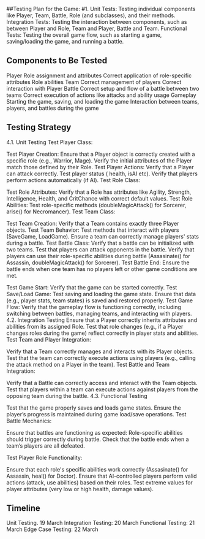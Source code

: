 ##Testing Plan for the Game:
#1. Unit Tests:
 Testing individual components like Player, Team, Battle, Role (and subclasses), and their methods.
Integration Tests: Testing the interaction between components, such as between Player and Role, Team and Player, Battle and Team.
Functional Tests: Testing the overall game flow, such as starting a game, saving/loading the game, and running a battle.
## Components to Be Tested
Player
Role assignment and attributes
Correct application of role-specific attributes
Role abilities
Team
Correct management of players
Correct interaction with Player
Battle
Correct setup and flow of a battle between two teams
Correct execution of actions like attacks and ability usage
Gameplay
Starting the game, saving, and loading the game
Interaction between teams, players, and battles during the game
## Testing Strategy
4.1. Unit Testing
Test Player Class:

Test Player Creation:
Ensure that a Player object is correctly created with a specific role (e.g., Warrior, Mage).
Verify the initial attributes of the Player match those defined by their Role.
Test Player Actions:
Verify that a Player can attack correctly.
Test player status ( health, isAI etc).
Verify that players perform actions automatically (if AI).
Test Role Class:

Test Role Attributes:
Verify that a Role has attributes like Agility, Strength, Intelligence, Health, and CritChance with correct default values.
Test Role Abilities:
Test role-specific methods (doubleMagicAttack() for Sorcerer, arise() for Necromancer).
Test Team Class:

Test Team Creation:
Verify that a Team contains exactly three Player objects.
Test Team Behavior:
Test methods that interact with players (SaveGame, LoadGame).
Ensure a team can correctly manage players' stats during a battle.
Test Battle Class:
Verify that a battle can be initialized with two teams.
Test that players can attack opponents in the battle.
Verify that players can use their role-specific abilities during battle (Assasinate() for Assassin, doubleMagicAttack() for Sorcerer).
Test Battle End:
Ensure the battle ends when one team has no players left or other game conditions are met.

Test Game Start:
Verify that the game can be started correctly.
Test Save/Load Game:
Test saving and loading the game state. Ensure that data (e.g., player stats, team states) is saved and restored properly.
Test Game Flow:
Verify that the gameplay flow is functioning correctly, including switching between battles, managing teams, and interacting with players.
4.2. Integration Testing
Ensure that a Player correctly inherits attributes and abilities from its assigned Role.
Test that role changes (e.g., if a Player changes roles during the game) reflect correctly in player stats and abilities.
Test Team and Player Integration:

Verify that a Team correctly manages and interacts with its Player objects.
Test that the team can correctly execute actions using players (e.g., calling the attack method on a Player in the team).
Test Battle and Team Integration:

Verify that a Battle can correctly access and interact with the Team objects.
Test that players within a team can execute actions against players from the opposing team during the battle.
4.3. Functional Testing

Test that the game properly saves and loads game states.
Ensure the player’s progress is maintained during game load/save operations.
Test Battle Mechanics:

Ensure that battles are functioning as expected:
Role-specific abilities should trigger correctly during battle.
Check that the battle ends when a team’s players are all defeated.

Test Player Role Functionality:

Ensure that each role's specific abilities work correctly (Assasinate() for Assassin, heal() for Doctor).
Ensure that AI-controlled players perform valid actions (attack, use abilities) based on their roles.
Test extreme values for player attributes (very low or high health, damage values).
## Timeline
Unit Testing. 19 March
Integration Testing:  20 March
Functional Testing: 21 March
Edge Case Testing: 22 March
